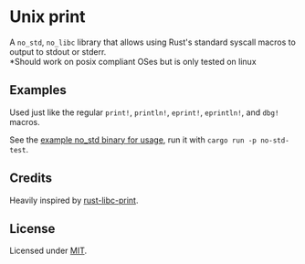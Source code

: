# Unix print
A `no_std`, `no_libc` library that allows using Rust's standard syscall macros 
to output to stdout or stderr.  
*Should work on posix compliant OSes but is only tested on linux

## Examples
Used just like the regular `print!`, `println!`, `eprint!`, `eprintln!`, and `dbg!` macros.

See the [example no_std binary for usage](no-std-test/src/main.rs), run it with `cargo run -p no-std-test`.

## Credits
Heavily inspired by [rust-libc-print](https://github.com/mmastrac/rust-libc-print).

## License
Licensed under [MIT](LICENSE).